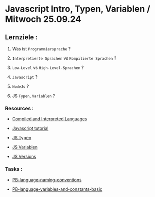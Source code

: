 # Javascript Intro, Typen, Variablen / Mitwoch 25.09.24

## Lernziele :

1. Was ist `Programmiersprache` ?

2. `Interpretierte Sprachen` vs `Kompilierte Sprachen` ?

3. `Low-Level` vs `High-Level-Sprachen` ?

4. `Javascript` ?

5. `NodeJs` ?

6. JS `Typen`, `Variablen` ?

### Resources :

- [Compiled and Interpreted Languages](https://www.youtube.com/watch?v=I1f45REi3k4&t=3s)

- [Javascript tutorial](https://www.javascripttutorial.net/)

- [JS Typen](https://developer.mozilla.org/en-US/docs/Web/JavaScript/Data_structures)

- [JS Variablen](https://www.w3schools.com/js/js_variables.asp)

- [JS Versions](https://www.w3schools.com/js/js_versions.asp)

### Tasks :

- [PB-language-naming-conventions](https://classroom.github.com/a/glEs-b8y)

- [PB-language-variables-and-constants-basic](https://classroom.github.com/a/-MSWUaBD)
